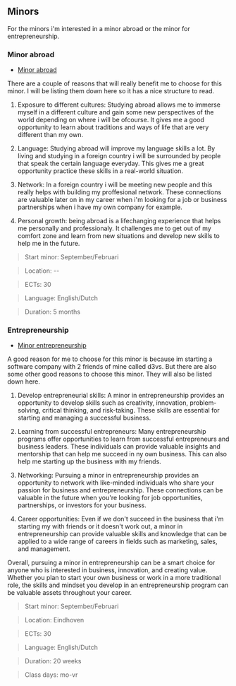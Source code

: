 ## Minors

For the minors i'm interested in a minor abroad or the minor for entrepreneurship. 

### Minor abroad

- [Minor abroad](https://fontys.nl/Studeren/Minoren/Buitenlandminor.htm)

There are a couple of reasons that will really benefit me to choose for this minor. I will be listing them down here so it has a nice structure to read.

1. Exposure to different cultures: Studying abroad allows me to immerse myself in a different culture and gain some new perspectives of the world depending on where i will be ofcourse. It gives me a good opportunity to learn about traditions and ways of life that are very different than my own.

2. Language: Studying abroad will improve my language skills a lot. By living and studying in a foreign country i will be surrounded by people that speak the certain language everyday. This gives me a great opportunity practice these skills in a real-world situation.

3. Network: In a foreign country i will be meeting new people and this really helps with building my proffesional network. These connections are valuable later on in my career when i'm looking for a job or business partnerships when i have my own company for example.

4. Personal growth: being abroad is a lifechanging experience that helps me personally and professionaly. It challenges me to get out of my comfort zone and learn from new situations and develop new skills to help me in the future. 

> Start minor: September/Februari

> Location: --

> ECTs: 30

> Language: English/Dutch

> Duration: 5 months


### Entrepreneurship

- [Minor entrepreneurship](https://fontys.nl/Studeren/Minoren/Ondernemerschap.htm)

A good reason for me to choose for this minor is because im starting a software company with 2 friends of mine called d3vs. But there are also some other good reasons to choose this minor. They will also be listed down here.

1. Develop entrepreneurial skills: A minor in entrepreneurship provides an opportunity to develop skills such as creativity, innovation, problem-solving, critical thinking, and risk-taking. These skills are essential for starting and managing a successful business.

2. Learning from successful entrepreneurs: Many entrepreneurship programs offer opportunities to learn from successful entrepreneurs and business leaders. These individuals can provide valuable insights and mentorship that can help me succeed in ny own business. This can also help me starting up the business with my friends.

3. Networking: Pursuing a minor in entrepreneurship provides an opportunity to network with like-minded individuals who share your passion for business and entrepreneurship. These connections can be valuable in the future when you're looking for job opportunities, partnerships, or investors for your business.

4. Career opportunities: Even if we don't succeed in the business that i'm starting my with friends or it doesn't work out, a minor in entrepreneurship can provide valuable skills and knowledge that can be applied to a wide range of careers in fields such as marketing, sales, and management.

Overall, pursuing a minor in entrepreneurship can be a smart choice for anyone who is interested in business, innovation, and creating value. Whether you plan to start your own business or work in a more traditional role, the skills and mindset you develop in an entrepreneurship program can be valuable assets throughout your career.

> Start minor: September/Februari

> Location: Eindhoven

> ECTs: 30

> Language: English/Dutch

> Duration: 20 weeks

> Class days: mo-vr
